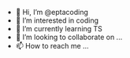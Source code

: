 - 👋 Hi, I’m @eptacoding
- 👀 I’m interested in coding
- 🌱 I’m currently learning TS
- 💞️ I’m looking to collaborate on ...
- 📫 How to reach me ...

<!---
eptacoding/eptacoding is a ✨ special ✨ repository because its `README.md` (this file) appears on your GitHub profile.
You can click the Preview link to take a look at your changes.
--->
